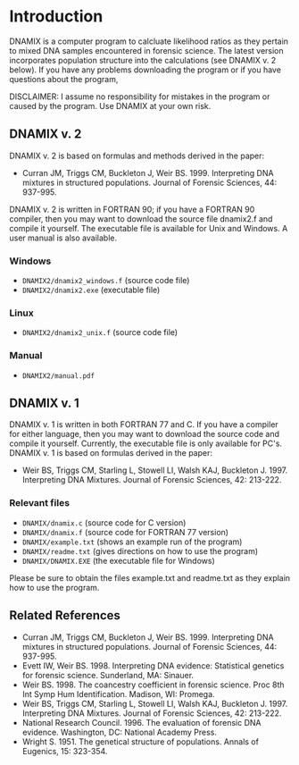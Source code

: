 # Introduction

DNAMIX is a computer program to calcluate likelihood ratios as they pertain to mixed DNA samples encountered in forensic science. The latest version incorporates population structure into the calculations (see DNAMIX v. 2 below). If you have any problems downloading the program or if you have questions about the program,

DISCLAIMER: I assume no responsibility for mistakes in the program or caused by the program. Use DNAMIX at your own risk.

## DNAMIX v. 2

DNAMIX v. 2 is based on formulas and methods derived in the paper:

- Curran JM, Triggs CM, Buckleton J, Weir BS. 1999. Interpreting DNA mixtures in structured populations. Journal of Forensic Sciences, 44: 937-995.

DNAMIX v. 2 is written in FORTRAN 90; if you have a FORTRAN 90 compiler, then you may want to download the source file dnamix2.f and compile it yourself. The executable file is available for Unix and Windows. A user manual is also available.

### Windows

- `DNAMIX2/dnamix2_windows.f` (source code file)
- `DNAMIX2/dnamix2.exe` (executable file)

### Linux

- `DNAMIX2/dnamix2_unix.f` (source code file)

### Manual
- `DNAMIX2/manual.pdf`

## DNAMIX v. 1
DNAMIX v. 1 is written in both FORTRAN 77 and C. If you have a compiler for either language, then you may want to download the source code and compile it yourself. Currently, the executable file is only available for PC's. DNAMIX v. 1 is based on formulas derived in the paper:

- Weir BS, Triggs CM, Starling L, Stowell LI, Walsh KAJ, Buckleton J. 1997. Interpreting DNA Mixtures. Journal of Forensic Sciences, 42: 213-222.

### Relevant files

- `DNAMIX/dnamix.c` (source code for C version)
- `DNAMIX/dnamix.f` (source code for FORTRAN 77 version)
- `DNAMIX/example.txt` (shows an example run of the program)
- `DNAMIX/readme.txt` (gives directions on how to use the program)
- `DNAMIX/DNAMIX.EXE` (the executable file for Windows)

Please be sure to obtain the files example.txt and readme.txt as they explain how to use the program.

## Related References

- Curran JM, Triggs CM, Buckleton J, Weir BS. 1999. Interpreting DNA mixtures in structured populations. Journal of Forensic Sciences, 44: 937-995.
- Evett IW, Weir BS. 1998. Interpreting DNA evidence: Statistical genetics for forensic science. Sunderland, MA: Sinauer.
- Weir BS. 1998. The coancestry coefficient in forensic science. Proc 8th Int Symp Hum Identification. Madison, WI: Promega.
- Weir BS, Triggs CM, Starling L, Stowell LI, Walsh KAJ, Buckleton J. 1997. Interpreting DNA Mixtures. Journal of Forensic Sciences, 42: 213-222.
- National Research Council. 1996. The evaluation of forensic DNA evidence. Washington, DC: National Academy Press.
- Wright S. 1951. The genetical structure of populations. Annals of Eugenics, 15: 323-354.
